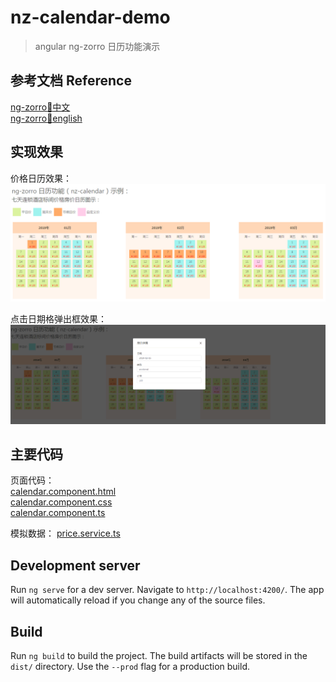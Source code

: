 
# nz-calendar-demo

> angular ng-zorro 日历功能演示

## 参考文档 Reference

[ng-zorro:calendar:中文](https://ng.ant.design/components/calendar/zh)  
[ng-zorro:calendar:english](https://ng.ant.design/components/calendar/en)  

## 实现效果

价格日历效果：  
![Image text](https://raw.githubusercontent.com/dodobelieve/nz-calendar-demo/master/src/assets/img/main.png)  

点击日期格弹出框效果：  
![Image text](https://raw.githubusercontent.com/dodobelieve/nz-calendar-demo/master/src/assets/img/detail.png)  

## 主要代码

页面代码：  
[calendar.component.html](https://github.com/dodobelieve/nz-calendar-demo/blob/master/src/app/pages/calendar/calendar.component.html)    
[calendar.component.css](https://github.com/dodobelieve/nz-calendar-demo/blob/master/src/app/pages/calendar/calendar.component.css)    
[calendar.component.ts](https://github.com/dodobelieve/nz-calendar-demo/blob/master/src/app/pages/calendar/calendar.component.ts)    

模拟数据：
[price.service.ts](https://github.com/dodobelieve/nz-calendar-demo/blob/master/src/app/services/price.service.ts)    

## Development server

Run `ng serve` for a dev server. Navigate to `http://localhost:4200/`. The app will automatically reload if you change any of the source files.

## Build

Run `ng build` to build the project. The build artifacts will be stored in the `dist/` directory. Use the `--prod` flag for a production build.


